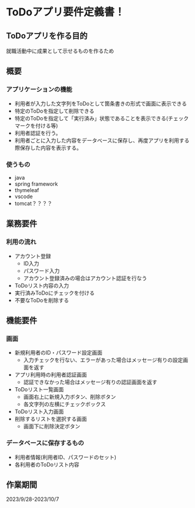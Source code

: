 # ToDoアプリ要件定義書！

## ToDoアプリを作る目的
就職活動中に成果として示せるものを作るため

## 概要

### アプリケーションの機能
- 利用者が入力した文字列をToDoとして箇条書きの形式で画面に表示できる
- 特定のToDoを指定して削除できる
- 特定のToDoを指定して「実行済み」状態であることを表示できる(チェックマークを付ける等)
- 利用者認証を行う。
- 利用者ごとに入力した内容をデータベースに保存し、再度アプリを利用する際保存した内容を表示する。

### 使うもの
- java
- spring framework
- thymeleaf
- vscode
- tomcat？？？？

## 業務要件
### 利用の流れ
- アカウント登録
  - ID入力
  - パスワード入力
  - アカウント登録済みの場合はアカウント認証を行なう
- ToDoリスト内容の入力
- 実行済みToDoにチェックを付ける
- 不要なToDoを削除する

## 機能要件
### 画面
- 新規利用者のID・パスワード設定画面
  - 入力チェックを行ない、エラーがあった場合はメッセージ有りの設定画面を返す
- アプリ利用時の利用者認証画面
  - 認証できなかった場合はメッセージ有りの認証画面を返す
- ToDoリスト一覧画面
  - 画面右上に新規入力ボタン、削除ボタン
  - 各文字列の左横にチェックボックス
- ToDoリスト入力画面
- 削除するリストを選択する画面
  - 画面下に削除決定ボタン

### データベースに保存するもの
- 利用者情報(利用者ID、パスワードのセット)
- 各利用者のToDoリスト内容

## 作業期間
2023/9/28-2023/10/7